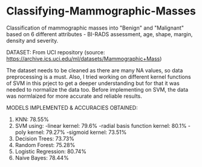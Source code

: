 # Classifying-Mammographic-Masses
Classification of mammographic masses into "Benign" and "Malignant" based on 6 different attributes - BI-RADS assessment, age, shape, margin, density and severity.

DATASET:
From UCI repository (source: https://archive.ics.uci.edu/ml/datasets/Mammographic+Mass)

The dataset needs to be cleaned as there are many NA values, so data preprocessing is a must.
Also, I tried working on different kernel functions of SVM in this prject to get a deeper understanding but for that it was needed to normalize the data too. 
Before implementing on SVM, the data was normlaized for more accurate and reliable results.

MODELS IMPLEMENTED & ACCURACIES OBTAINED:
1. KNN: 78.55%
2. SVM using:
   -linear kernel: 79.6%
   -radial basis function kernel: 80.1%
   -poly kernel: 79.27%
   -sigmoid kernel: 73.51%
4. Decision Trees: 73.73%
5. Random Forest: 75.28%
6. Logistic Regression: 80.74%
7. Naive Bayes: 78.44%
